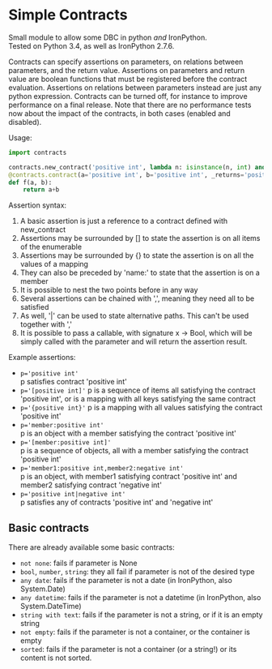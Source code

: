 # Simple Contracts

Small module to allow some DBC in python _and_ IronPython.  
Tested on Python 3.4, as well as IronPython 2.7.6.

Contracts can specify assertions on parameters, on relations between parameters, and the return value.
Assertions on parameters and return value are boolean functions that must be registered before the contract evaluation.
Assertions on relations between parameters instead are just any python expression.
Contracts can be turned off, for instance to improve performance on a final release. Note that there are no performance
tests now about the impact of the contracts, in both cases (enabled and disabled).

Usage:

````python
import contracts

contracts.new_contract('positive int', lambda n: isinstance(n, int) and n>0)
@contracts.contract(a='positive int', b='positive int', _returns='positive int', _constraint='a<b')
def f(a, b):
    return a+b
````

Assertion syntax:
  1. A basic assertion is just a reference to a contract defined with new_contract
  2. Assertions may be surrounded by [] to state the assertion is on all items of the enumerable
  3. Assertions may be surrounded by {} to state the assertion is on all the values of a mapping
  3. They can also be preceded by 'name:' to state that the assertion is on a member
  4. It is possible to nest the two points before in any way
  5. Several assertions can be chained with ',', meaning they need all to be satisfied
  6. As well, '|' can be used to state alternative paths. This can't be used together with ','
  7. It is possible to pass a callable, with signature x  -> Bool, which will be simply called with the parameter and
     will return the assertion result.

Example assertions:
  - `p='positive int'`  
    p  satisfies contract 'positive int'
  - `p='[positive int]'`
    p is a sequence of items all satisfying the contract 'positive int', or is a mapping with all keys satisfying the
    same contract
  - `p='{positive int}'`
    p is a mapping with all values satisfying the contract 'positive int'
  - `p='member:positive int'`  
    p is an object with a member satisfying the contract 'positive int'
  - `p='[member:positive int]'`  
    p is a sequence of objects, all with a member satisfying the contract 'positive int'
  - `p='member1:positive int,member2:negative int'`  
    p is an object, with member1 satisfying contract 'positive int' and member2 satisfying
    contract 'negative int'
  - `p='positive int|negative int'`  
    p satisfies any of contracts 'positive int' and 'negative int'

## Basic contracts
There are already available some basic contracts:
  - `not none`: fails if parameter is None
  - `bool`, `number`, `string`: they all fail if parameter is not of the desired type
  - `any date`: fails if the parameter is not a date (in IronPython, also System.Date)
  - `any datetime`: fails if the parameter is not a datetime (in IronPython, also System.DateTime)
  - `string with text`: fails if the parameter is not a string, or if it is an empty string
  - `not empty`: fails if the parameter is not a container, or the container is empty
  - `sorted`: fails if the parameter is not a container (or a string!) or its content is not sorted.

